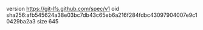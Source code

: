 version https://git-lfs.github.com/spec/v1
oid sha256:afb545624a38e03bc7db43c65eb6a216f284fdbc43097904007e9c10429ba2a3
size 645
